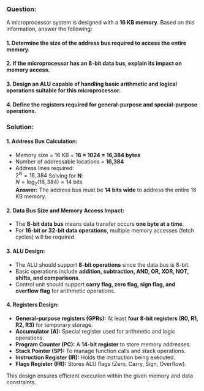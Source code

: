 ### Question:  
A microprocessor system is designed with a **16 KB memory**. Based on this information, answer the following:  

#### 1. Determine the **size of the address bus** required to access the entire memory.  
#### 2. If the microprocessor has an **8-bit data bus**, explain its impact on memory access.  
#### 3. Design an **ALU** capable of handling basic arithmetic and logical operations suitable for this microprocessor.  
#### 4. Define the **registers** required for general-purpose and special-purpose operations.  

### Solution:  

#### 1. **Address Bus Calculation**:  
- Memory size = 16 KB = **16 × 1024 = 16,384 bytes**  
- Number of addressable locations = **16,384**  
- Address lines required:  
$2^N = 16,384$
Solving for **N**:  
$N = \log_2(16,384) = 14 \text{ bits}$  
**Answer:** The address bus must be **14 bits wide** to address the entire 16 KB memory.

#### 2. **Data Bus Size and Memory Access Impact**:  
- The **8-bit data bus** means data transfer occurs **one byte at a time**.  
- For **16-bit or 32-bit data operations**, multiple memory accesses (fetch cycles) will be required.  

#### 3. **ALU Design**:  
- The ALU should support **8-bit operations** since the data bus is 8-bit.  
- Basic operations include **addition, subtraction, AND, OR, XOR, NOT, shifts, and comparisons**.  
- Control unit should support **carry flag, zero flag, sign flag, and overflow flag** for arithmetic operations.

#### 4. **Registers Design**:  
- **General-purpose registers (GPRs):** At least **four 8-bit registers (R0, R1, R2, R3)** for temporary storage.  
- **Accumulator (A):** Special register used for arithmetic and logic operations.  
- **Program Counter (PC):** A **14-bit register** to store memory addresses.  
- **Stack Pointer (SP):** To manage function calls and stack operations.  
- **Instruction Register (IR):** Holds the instruction being executed.  
- **Flags Register (FR):** Stores ALU flags (Zero, Carry, Sign, Overflow).  

This design ensures efficient execution within the given memory and data constraints.